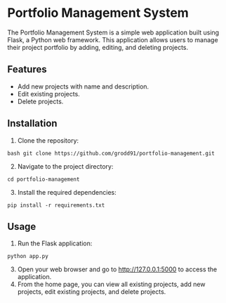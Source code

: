 # Portfolio Management System

The Portfolio Management System is a simple web application built using Flask, a Python web framework. This application allows users to manage their project portfolio by adding, editing, and deleting projects.

## Features

- Add new projects with name and description.
- Edit existing projects.
- Delete projects.

## Installation

1. Clone the repository:

`bash
git clone https://github.com/grodd91/portfolio-management.git`

2. Navigate to the project directory:

`cd portfolio-management`

3. Install the required dependencies:

`pip install -r requirements.txt`

## Usage
1. Run the Flask application:

`python app.py`

3. Open your web browser and go to http://127.0.0.1:5000 to access the application.
4. From the home page, you can view all existing projects, add new projects, edit existing projects, and delete projects.


